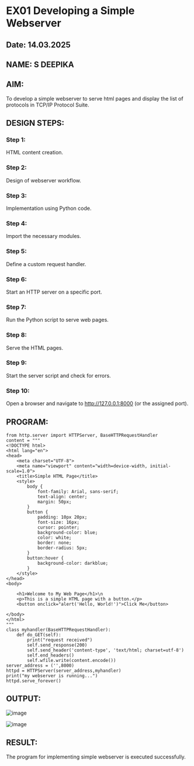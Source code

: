 # EX01 Developing a Simple Webserver
## Date: 14.03.2025
## NAME: S DEEPIKA
## AIM:
To develop a simple webserver to serve html pages and display the list of protocols in TCP/IP Protocol Suite.

## DESIGN STEPS:
### Step 1: 
HTML content creation.

### Step 2:
Design of webserver workflow.

### Step 3:
Implementation using Python code.

### Step 4:
Import the necessary modules.

### Step 5:
Define a custom request handler.

### Step 6:
Start an HTTP server on a specific port.

### Step 7:
Run the Python script to serve web pages.

### Step 8:
Serve the HTML pages.

### Step 9:
Start the server script and check for errors.

### Step 10:
Open a browser and navigate to http://127.0.0.1:8000 (or the assigned port).

## PROGRAM:

~~~
from http.server import HTTPServer, BaseHTTPRequestHandler
content = """
<!DOCTYPE html>
<html lang="en">
<head>
    <meta charset="UTF-8">
    <meta name="viewport" content="width=device-width, initial-scale=1.0">
    <title>Simple HTML Page</title>
    <style>
        body {
            font-family: Arial, sans-serif;
            text-align: center;
            margin: 50px;
        }
        button {
            padding: 10px 20px;
            font-size: 16px;
            cursor: pointer;
            background-color: blue;
            color: white;
            border: none;
            border-radius: 5px;
        }
        button:hover {
            background-color: darkblue;
        }
    </style>
</head>
<body>

    <h1>Welcome to My Web Page</h1>\n
    <p>This is a simple HTML page with a button.</p>
    <button onclick="alert('Hello, World!')">Click Me</button>

</body>
</html>
"""
class myhandler(BaseHTTPRequestHandler):
    def do_GET(self):
        print("request received")
        self.send_response(200)
        self.send_header('content-type', 'text/html; charset=utf-8')
        self.end_headers()
        self.wfile.write(content.encode())
server_address = ('',8000)
httpd = HTTPServer(server_address,myhandler)
print("my webserver is running...")
httpd.serve_forever()
~~~

## OUTPUT:

![image](https://github.com/user-attachments/assets/cc2adc4a-f99c-4f1c-ae0f-72c103b8d4a7)



![image](https://github.com/user-attachments/assets/dcd89b6b-0523-4960-bb1c-e8582401bf9c)



## RESULT:
The program for implementing simple webserver is executed successfully.

